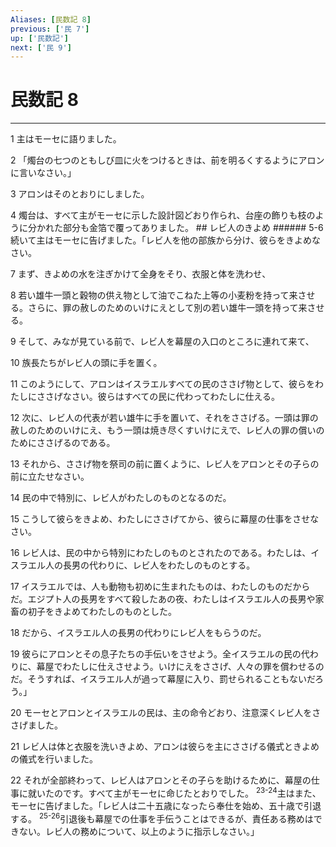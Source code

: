 ```yaml
---
Aliases: [民数記 8]
previous: ['民 7']
up: ['民数記']
next: ['民 9']
---
```

# 民数記 8

***




1 
主はモーセに語りました。 



2 
「燭台の七つのともしび皿に火をつけるときは、前を明るくするようにアロンに言いなさい。」 



3 
アロンはそのとおりにしました。 



4 
燭台は、すべて主がモーセに示した設計図どおり作られ、台座の飾りも枝のように分かれた部分も金箔で覆ってありました。 ## レビ人のきよめ ###### 5-6 続いて主はモーセに告げました。「レビ人を他の部族から分け、彼らをきよめなさい。 



7 
まず、きよめの水を注ぎかけて全身をそり、衣服と体を洗わせ、 



8 
若い雄牛一頭と穀物の供え物として油でこねた上等の小麦粉を持って来させる。さらに、罪の赦しのためのいけにえとして別の若い雄牛一頭を持って来させる。 



9 
そして、みなが見ている前で、レビ人を幕屋の入口のところに連れて来て、 



10 
族長たちがレビ人の頭に手を置く。 



11 
このようにして、アロンはイスラエルすべての民のささげ物として、彼らをわたしにささげなさい。彼らはすべての民に代わってわたしに仕える。 



12 
次に、レビ人の代表が若い雄牛に手を置いて、それをささげる。一頭は罪の赦しのためのいけにえ、もう一頭は焼き尽くすいけにえで、レビ人の罪の償いのためにささげるのである。 



13 
それから、ささげ物を祭司の前に置くように、レビ人をアロンとその子らの前に立たせなさい。 



14 
民の中で特別に、レビ人がわたしのものとなるのだ。 



15 
こうして彼らをきよめ、わたしにささげてから、彼らに幕屋の仕事をさせなさい。 



16 
レビ人は、民の中から特別にわたしのものとされたのである。わたしは、イスラエル人の長男の代わりに、レビ人をわたしのものとする。 



17 
イスラエルでは、人も動物も初めに生まれたものは、わたしのものだからだ。エジプト人の長男をすべて殺したあの夜、わたしはイスラエル人の長男や家畜の初子をきよめてわたしのものとした。 



18 
だから、イスラエル人の長男の代わりにレビ人をもらうのだ。 



19 
彼らにアロンとその息子たちの手伝いをさせよう。全イスラエルの民の代わりに、幕屋でわたしに仕えさせよう。いけにえをささげ、人々の罪を償わせるのだ。そうすれば、イスラエル人が過って幕屋に入り、罰せられることもないだろう。」 



20 
モーセとアロンとイスラエルの民は、主の命令どおり、注意深くレビ人をささげました。 



21 
レビ人は体と衣服を洗いきよめ、アロンは彼らを主にささげる儀式ときよめの儀式を行いました。 



22 
それが全部終わって、レビ人はアロンとその子らを助けるために、幕屋の仕事に就いたのです。すべて主がモーセに命じたとおりでした。 <sup class="versenum">23-24</sup>主はまた、モーセに告げました。「レビ人は二十五歳になったら奉仕を始め、五十歳で引退する。 <sup class="versenum">25-26</sup>引退後も幕屋での仕事を手伝うことはできるが、責任ある務めはできない。レビ人の務めについて、以上のように指示しなさい。」
